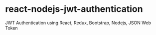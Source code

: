 # react-nodejs-jwt-authentication

JWT Authentication using React, Redux, Bootstrap, Nodejs, JSON Web Token
